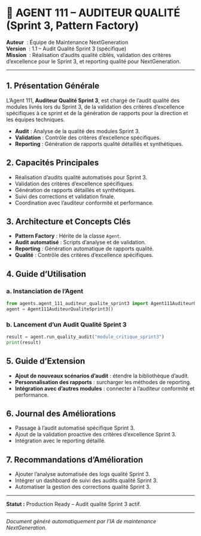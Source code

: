 # 🏅 AGENT 111 – AUDITEUR QUALITÉ (Sprint 3, Pattern Factory)

**Auteur**    : Équipe de Maintenance NextGeneration  
**Version**   : 1.1 – Audit Qualité Sprint 3 (spécifique)  
**Mission**   : Réalisation d’audits qualité ciblés, validation des critères d’excellence pour le Sprint 3, et reporting qualité pour NextGeneration.

---

## 1. Présentation Générale

L’Agent 111, **Auditeur Qualité Sprint 3**, est chargé de l’audit qualité des modules livrés lors du Sprint 3, de la validation des critères d’excellence spécifiques à ce sprint et de la génération de rapports pour la direction et les équipes techniques.

- **Audit** : Analyse de la qualité des modules Sprint 3.
- **Validation** : Contrôle des critères d’excellence spécifiques.
- **Reporting** : Génération de rapports qualité détaillés et synthétiques.

## 2. Capacités Principales

- Réalisation d’audits qualité automatisés pour Sprint 3.
- Validation des critères d’excellence spécifiques.
- Génération de rapports détaillés et synthétiques.
- Suivi des corrections et validation finale.
- Coordination avec l’auditeur conformité et performance.

## 3. Architecture et Concepts Clés

- **Pattern Factory** : Hérite de la classe `Agent`.
- **Audit automatisé** : Scripts d’analyse et de validation.
- **Reporting** : Génération automatique de rapports qualité.
- **Qualité** : Contrôle des critères d’excellence spécifiques.

## 4. Guide d’Utilisation

### a. Instanciation de l’Agent
```python
from agents.agent_111_auditeur_qualite_sprint3 import Agent111AuditeurQualiteSprint3
agent = Agent111AuditeurQualiteSprint3()
```

### b. Lancement d’un Audit Qualité Sprint 3
```python
result = agent.run_quality_audit("module_critique_sprint3")
print(result)
```

## 5. Guide d’Extension

- **Ajout de nouveaux scénarios d’audit** : étendre la bibliothèque d’audit.
- **Personnalisation des rapports** : surcharger les méthodes de reporting.
- **Intégration avec d’autres modules** : connecter à l’auditeur conformité et performance.

## 6. Journal des Améliorations

- Passage à l’audit automatisé spécifique Sprint 3.
- Ajout de la validation proactive des critères d’excellence Sprint 3.
- Intégration avec le reporting détaillé.

## 7. Recommandations d’Amélioration

- Ajouter l’analyse automatisée des logs qualité Sprint 3.
- Intégrer un dashboard de suivi des audits qualité Sprint 3.
- Automatiser la gestion des corrections qualité Sprint 3.

---

**Statut :** Production Ready – Audit qualité Sprint 3 actif.

---

*Document généré automatiquement par l’IA de maintenance NextGeneration.*
